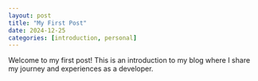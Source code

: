 ```yaml
---
layout: post
title: "My First Post"
date: 2024-12-25
categories: [introduction, personal]
---
```


Welcome to my first post! This is an introduction to my blog where I share my journey and experiences as a developer.
